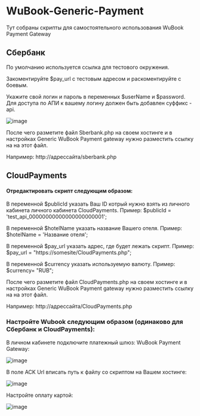 # WuBook-Generic-Payment
Тут собраны скрипты для самостоятельного использования WuBook Payment Gateway

## Сбербанк

По умолчанию используется ссылка для тестового окружения.

Закоментируйте $pay_url с тестовым адресом и раскоментируйте с боевым.

Укажите свой логин и пароль в переменных $userName и $password. Для доступа по АПИ к вашему логину должен быть добавлен суффикс -api.

![image](https://user-images.githubusercontent.com/47315993/113978159-45beca00-984c-11eb-932a-cb810688a0ca.png)

После чего разметите файл Sberbank.php на своем хостинге и в настройках Generic WuBook Payment gateway нужно разместить ссылку на на этот файл.

Например: http://адрессайта/sberbank.php


## CloudPayments
#### Отредактировать скрипт следующим образом: 

В переменной $publicId указать Ваш ID котрый нужно взять из личного кабинета личного кабинета CloudPayments. Пример: $publicId = 'test_api_00000000000000000000001';

В переменной $hotelName указать название Вашего отеля. Пример: $hotelName = 'Название отеля';

В переменной $pay_url указать адрес, где будет лежать скрипт. Пример: $pay_url = "https://somesite/CloudPayments.php";

В переменной  $currency указать используемую валюту. Пример: $currency= "RUB";

После чего разметите файл CloudPayments.php на своем хостинге и в настройках Generic WuBook Payment gateway нужно разместить ссылку на на этот файл.

Например: http://адрессайта/CloudPayments.php


### Настройтe Wubook следующим образом (одинаково для Сбербанк и CloudPayments):

В личном кабинете подключите платежный шлюз: WuBook Payment Gateway:

![image](https://user-images.githubusercontent.com/47315993/113978386-8fa7b000-984c-11eb-9df2-3482edea2c2b.png)

В поле ACK Url вписать путь к файлу со скриптом на Вашем хостинге:

![image](https://user-images.githubusercontent.com/47315993/113978418-99311800-984c-11eb-9c79-6c6e7ecf3ab7.png)

Настройте оплату картой:

![image](https://user-images.githubusercontent.com/47315993/113978457-a4844380-984c-11eb-97de-555fb1ec68a6.png)

